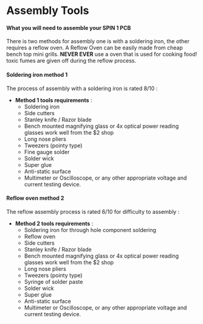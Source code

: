 # Assembly Tools
#### What you will need to assemble your SPIN 1 PCB ####

There is two methods for assembly one is with a soldering iron, the other requires a reflow oven. A Reflow Oven can be easily made from cheap bench top mini grills. **NEVER EVER** use a oven that is used for cooking food! toxic fumes are given off during the reflow process. 

#### Soldering iron method 1 #####

The process of assembly with a soldering iron is rated 8/10 :

- **Method 1 tools requirements** :
	- Soldering iron
	- Side cutters
	- Stanley knife / Razor blade
	- Bench mounted magnifying glass or 4x optical power reading glasses work well from the $2 shop
	- Long nose pliers
	- Tweezers (pointy type)
	- Fine gauge solder
	- Solder wick
	- Super glue
	- Anti-static surface
	- Multimeter or Oscilloscope, or any other appropriate voltage and current testing device.

#### Reflow oven method 2 ####

The reflow assembly process is rated 6/10 for difficulty to assembly :

- **Method 2 tools requirements** :
	- Soldering iron for through hole component soldering
	- Reflow oven
	- Side cutters
	- Stanley knife / Razor blade
	- Bench mounted magnifying glass or 4x optical power reading glasses work well from the $2 shop
	- Long nose pliers
	- Tweezers (pointy type)
	- Syringe of solder paste
	- Solder wick
	- Super glue
	- Anti-static surface 
	- Multimeter or Oscilloscope, or any other appropriate voltage and current testing device.
